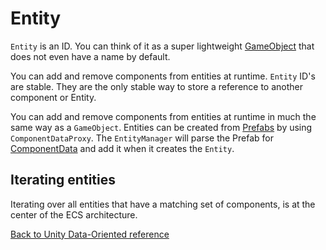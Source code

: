 # Entity

`Entity` is an ID. You can think of it as a super lightweight [GameObject](https://docs.unity3d.com/Manual/class-GameObject.html) that does not even have a name by default.

You can add and remove components from entities at runtime. `Entity` ID's are stable. They are the only stable way to store a reference to another component or Entity.

You can add and remove components from entities at runtime in much the same way as a `GameObject`. Entities can be created from [Prefabs](https://docs.unity3d.com/Manual/Prefabs.html) by using `ComponentDataProxy`. The `EntityManager` will parse the Prefab for [ComponentData](component_data.md) and add it when it creates the `Entity`. 

## Iterating entities

Iterating over all entities that have a matching set of components, is at the center of the ECS architecture.

[Back to Unity Data-Oriented reference](reference.md)